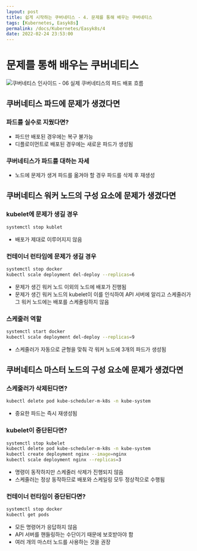 ```yaml
---
layout: post
title: 쉽게 시작하는 쿠버네티스 - 4. 문제를 통해 배우는 쿠버네티스
tags: [Kubernetes, Easyk8s]
permalink: /docs/Kubernetes/Easyk8s/4
date: 2022-02-24 23:53:00
---
```

# 문제를 통해 배우는 쿠버네티스

![쿠버네티스 인사이드 - 06  실제 쿠버네티스의 파드 배포 흐름](https://user-images.githubusercontent.com/52024566/155251855-58f609ad-1728-4ddf-a300-14bfe9d0a8cd.png)

## 쿠버네티스 파드에 문제가 생겼다면

### 파드를 실수로 지웠다면?
- 파드만 배포된 경우에는 복구 불가능
- 디플로이먼트로 배포된 경우에는 새로운 파드가 생성됨

### 쿠버네티스가 파드를 대하는 자세
- 노드에 문제가 생겨 파드를 옮겨야 할 경우 파드를 삭제 후 재생성

## 쿠버네티스 워커 노드의 구성 요소에 문제가 생겼다면

### kubelet에 문제가 생길 경우
```bash
systemctl stop kublet 
```
- 배포가 제대로 이루어지지 않음

### 컨테이너 런타임에 문제가 생길 경우
```bash
systemctl stop docker
kubectl scale deployment del-deploy --replicas=6
```
- 문제가 생긴 워커 노드 이외의 노드에 배포가 진행됨
- 문제가 생긴 워커 노드의 kubelet이 이를 인식하여 API 서버에 알리고 스케줄러가 그 워커 노드에는 배포를 스케줄링하지 않음

### 스케줄러 역할
```bash
systemctl start docker
kubectl scale deployment del-deploy --replicas=9
```
- 스케줄러가 자동으로 균형을 맞춰 각 워커 노드에 3개의 파드가 생성됨

## 쿠버네티스 마스터 노드의 구성 요소에 문제가 생겼다면

### 스케줄러가 삭제된다면?
```bash
kubectl delete pod kube-scheduler-m-k8s -n kube-system
```
- 중요한 파드는 즉시 재생성됨

### kubelet이 중단된다면?
```bash
systemctl stop kubelet
kubectl delete pod kube-scheduler-m-k8s -n kube-system
kubectl create deployment nginx --image=nginx
kubectl scale deployment nginx --replicas=3
```
- 명령이 동작하지만 스케줄러 삭제가 진행되지 않음
- 스케줄러는 정상 동작하므로 배포와 스케일링 모두 정상적으로 수행됨

### 컨테이너 런타임이 중단된다면?
```bash
systemctl stop docker
kubectl get pods
```
- 모든 명령어가 응답하지 않음
- API 서버를 핸들링하는 수단이기 때문에 보호받아야 함
- 여러 개의 마스터 노드를 사용하는 것을 권장